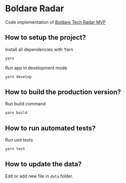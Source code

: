 # Boldare Radar

Code implementation of [Boldare Tech Radar MVP](https://app.mural.co/t/boldare5080/m/boldare5080/1614856271941/8b3cd819b9ab4c8729723d891d9b94319806238b)

## How to setup the project?

Install all dependencies with Yarn

```bash
yarn
```

Run app in development mode

```bash
yarn develop
```

## How to build the production version?

Run build command

```bash
yarn build
```

## How to run automated tests?

Run unit tests

```bash
yarn test
```

## How to update the data?

Edit or add new file in `data` folder.
